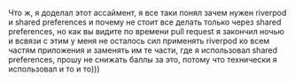 Что ж, я доделал этот ассаймент, я все таки понял зачем нужен riverpod и shared preferences и почему не стоит все делать только через shared preferences, но как вы видите по времени pull request я закончил ночью и всвязи с этим у меня не осталось сил применять riverpod ко всем частям приложения и заменять им те части, где я использовал shared preferences, прошу не снижать баллы за это, потому что технически я использовал и то и то)))
